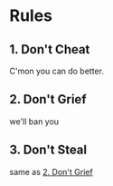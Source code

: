 # Rules

## 1. Don't Cheat

C'mon you can do better.

## 2. Don't Grief

we'll ban you

## 3. Don't Steal

same as [2. Don't Grief](#2-don-t-grief)